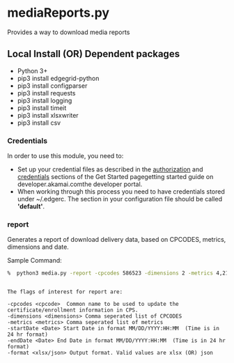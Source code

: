# mediaReports.py
Provides a way to download media reports

## Local Install (OR) Dependent packages
* Python 3+
* pip3 install edgegrid-python
* pip3 install configparser
* pip3 install requests
* pip3 install logging
* pip3 install timeit
* pip3 install xlsxwriter
* pip3 install csv

### Credentials
In order to use this module, you need to:
* Set up your credential files as described in the [authorization](https://developer.akamai.com/introduction/Prov_Creds.html) and [credentials](https://developer.akamai.com/introduction/Conf_Client.html) sections of the Get Started pagegetting started guide on developer.akamai.comthe developer portal.  
* When working through this process you need to have credentials stored under ~/.edgerc.  The section in your configuration file should be called **'default'**.

### report
Generates a report of download delivery data, based on CPCODES, metrics, dimensions and date.

Sample Command:
```bash
%  python3 media.py -report -cpcodes 586523 -dimensions 2 -metrics 4,21,20,18,28,29,103,113,165,16 -startDate 02/20/2018:20:30 -endDate 02/20/2018:20:45 -format json
```

```

The flags of interest for report are:

-cpcodes <cpcode>  Common name to be used to update the certificate/enrollment information in CPS.
-dimensions <dimensions> Comma seperated list of CPCODES
-metrics <metrics> Comma seperated list of metrics
-startDate <Date> Start Date in format MM/DD/YYYY:HH:MM  (Time is in 24 hr format)
-endDate <Date> End Date in format MM/DD/YYYY:HH:MM  (Time is in 24 hr format)
-format <xlsx/json> Output format. Valid values are xlsx (OR) json
  


